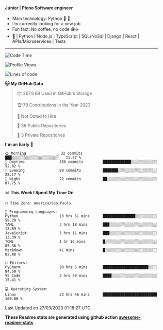 #### Júnior | Pleno Software engineer 

- Main technology: Python 🐍 💖
- I’m currently looking for a new job
- Fun fact: No coffee, no code 😁☕
- 📖 | Python | Node.js | TypeScript | SQL/NoSql | Django | React | APIs/Microservices | Tests 
---
<!--START_SECTION:waka-->
![Code Time](http://img.shields.io/badge/Code%20Time-642%20hrs%2045%20mins-blue)

![Profile Views](http://img.shields.io/badge/Profile%20Views-6-blue)

![Lines of code](https://img.shields.io/badge/From%20Hello%20World%20I%27ve%20Written-10.6%20million%20lines%20of%20code-blue)

**🐱 My GitHub Data** 

> 📦 267.6 kB Used in GitHub's Storage 
 > 
> 🏆 78 Contributions in the Year 2023
 > 
> 🚫 Not Opted to Hire
 > 
> 📜 36 Public Repositories 
 > 
> 🔑 3 Private Repositories 
 > 
**I'm an Early 🐤** 

```text
🌞 Morning                32 commits          ███░░░░░░░░░░░░░░░░░░░░░░   11.27 % 
🌆 Daytime                150 commits         █████████████░░░░░░░░░░░░   52.82 % 
🌃 Evening                80 commits          ███████░░░░░░░░░░░░░░░░░░   28.17 % 
🌙 Night                  22 commits          ██░░░░░░░░░░░░░░░░░░░░░░░   07.75 % 
```


📊 **This Week I Spent My Time On** 

```text
🕑︎ Time Zone: America/Sao_Paulo

💬 Programming Languages: 
Python                   13 hrs 51 mins      ███████████████░░░░░░░░░░   58.29 % 
YAML                     3 hrs 18 mins       ███░░░░░░░░░░░░░░░░░░░░░░   13.89 % 
JavaScript               3 hrs 11 mins       ███░░░░░░░░░░░░░░░░░░░░░░   13.39 % 
TOML                     1 hr 16 mins        █░░░░░░░░░░░░░░░░░░░░░░░░   05.36 % 
Markdown                 41 mins             █░░░░░░░░░░░░░░░░░░░░░░░░   02.88 % 

🔥 Editors: 
PyCharm                  20 hrs 6 mins       █████████████████████░░░░   84.59 % 
VS Code                  3 hrs 39 mins       ████░░░░░░░░░░░░░░░░░░░░░   15.41 % 

💻 Operating System: 
Linux                    23 hrs 46 mins      █████████████████████████   100.00 % 
```


 Last Updated on 27/03/2023 01:18:27 UTC
<!--END_SECTION:waka-->

**These Readme stats are generated using github action [awesome-readme-stats](https://github.com/anmol098/waka-readme-stats)**
